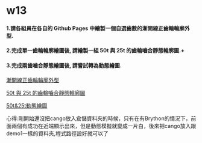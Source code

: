 # w13

#### 1.請各組員在各自的 Github Pages 中繪製一個自選齒數的漸開線正齒輪輪廓外型.

#### 2.完成單一齒輪輪廓繪圖後, 請繪製一組 50t 與 25t 的齒輪嚙合靜態輪廓圖.+

#### 3.完成兩齒嚙合靜態繪圖後, 請嘗試轉為動態繪圖.

[漸開線正齒輪輪廓外型](https://s40523211.github.io/cd2018/demo1/blog/gear1.html)

[50t 與 25t 的齒輪嚙合靜態輪廓圖](https://s40523211.github.io/cd2018/demo1/blog/gear2.html)

[50t&25t動態繪圖](https://s40523211.github.io/cd2018/demo1/blog/gear3.html)

心得:剛開始還沒把cango放入倉儲資料夾的時候，只有在有Brython的情況下，前面兩個有成功在近端顯示出來，但是動態模擬就變成一片白，後來把cango放入跟demo1一樣的資料夾,程式路徑設好就可以了

